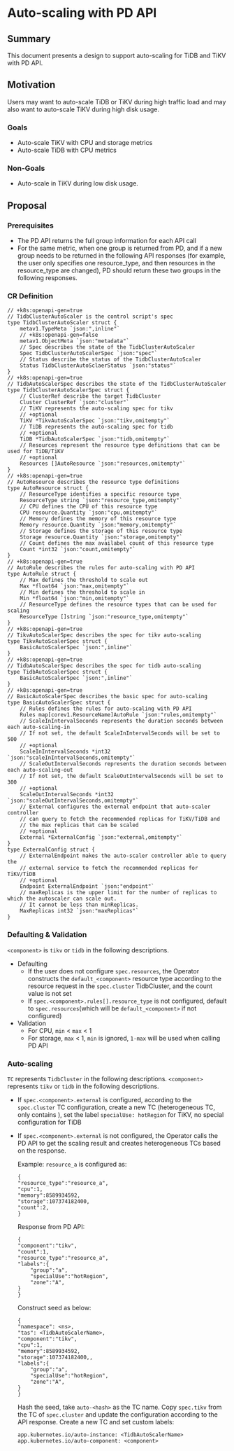# Auto-scaling with PD API

## Summary

This document presents a design to support auto-scaling for TiDB and TiKV with PD API.

## Motivation

Users may want to auto-scale TiDB or TiKV during high traffic load and may also want to auto-scale TiKV during high disk usage.

### Goals

* Auto-scale TiKV with CPU and storage metrics
* Auto-scale TiDB with CPU metrics

### Non-Goals

* Auto-scale in TiKV during low disk usage.

## Proposal

### Prerequisites

* The PD API returns the full group information for each API call
* For the same metric, when one group is returned from PD, and if a new group needs to be returned in the following API responses (for example, the user only specifies one resource_type, and then resources in the resource_type are changed), PD should return these two groups in the following responses.

### CR Definition

```
// +k8s:openapi-gen=true
// TidbClusterAutoScaler is the control script's spec
type TidbClusterAutoScaler struct {
    metav1.TypeMeta `json:",inline"`
    // +k8s:openapi-gen=false
    metav1.ObjectMeta `json:"metadata"`
    // Spec describes the state of the TidbClusterAutoScaler
    Spec TidbClusterAutoScalerSpec `json:"spec"`
    // Status describe the status of the TidbClusterAutoScaler
    Status TidbClusterAutoSclaerStatus `json:"status"`
}
// +k8s:openapi-gen=true
// TidbAutoScalerSpec describes the state of the TidbClusterAutoScaler
type TidbClusterAutoScalerSpec struct {
    // ClusterRef describe the target TidbCluster
    Cluster ClusterRef `json:"cluster"`
    // TiKV represents the auto-scaling spec for tikv
    // +optional
    TiKV *TikvAutoScalerSpec `json:"tikv,omitempty"`
    // TiDB represents the auto-scaling spec for tidb
    // +optional
    TiDB *TidbAutoScalerSpec `json:"tidb,omitempty"`
    // Resources represent the resource type definitions that can be used for TiDB/TiKV
    // +optional
    Resources []AutoResource `json:"resources,omitempty"`
}
// +k8s:openapi-gen=true
// AutoResource describes the resource type definitions
type AutoResource struct {
    // ResourceType identifies a specific resource type
    ResourceType string `json:"resource_type,omitempty"`
    // CPU defines the CPU of this resource type
    CPU resource.Quantity `json:"cpu,omitempty"`
    // Memory defines the memory of this resource type
    Memory resource.Quantity `json:"memory,omitempty"`
    // Storage defines the storage of this resource type
    Storage resource.Quantity `json:"storage,omitempty"`
    // Count defines the max availabel count of this resource type
    Count *int32 `json:"count,omitempty"`
}
// +k8s:openapi-gen=true
// AutoRule describes the rules for auto-scaling with PD API
type AutoRule struct {
    // Max defines the threshold to scale out
    Max *float64 `json:"max,omitempty"`
    // Min defines the threshold to scale in
    Min *float64 `json:"min,omitempty"`
    // ResourceType defines the resource types that can be used for scaling
    ResourceType []string `json:"resource_type,omitempty"`
}
// +k8s:openapi-gen=true
// TikvAutoScalerSpec describes the spec for tikv auto-scaling
type TikvAutoScalerSpec struct {
    BasicAutoScalerSpec `json:",inline"`
}
// +k8s:openapi-gen=true
// TidbAutoScalerSpec describes the spec for tidb auto-scaling
type TidbAutoScalerSpec struct {
    BasicAutoScalerSpec `json:",inline"`
}
// +k8s:openapi-gen=true
// BasicAutoScalerSpec describes the basic spec for auto-scaling
type BasicAutoScalerSpec struct {
    // Rules defines the rules for auto-scaling with PD API
    Rules map[corev1.ResourceName]AutoRule `json:"rules,omitempty"`
    // ScaleInIntervalSeconds represents the duration seconds between each auto-scaling-in
    // If not set, the default ScaleInIntervalSeconds will be set to 500
    // +optional
    ScaleInIntervalSeconds *int32 `json:"scaleInIntervalSeconds,omitempty"`
    // ScaleOutIntervalSeconds represents the duration seconds between each auto-scaling-out
    // If not set, the default ScaleOutIntervalSeconds will be set to 300
    // +optional
    ScaleOutIntervalSeconds *int32 `json:"scaleOutIntervalSeconds,omitempty"`
    // External configures the external endpoint that auto-scaler controller
    // can query to fetch the recommended replicas for TiKV/TiDB and
    // the max replicas that can be scaled
    // +optional
    External *ExternalConfig `json:"external,omitempty"`
}
type ExternalConfig struct {
    // ExternalEndpoint makes the auto-scaler controller able to query the
    // external service to fetch the recommended replicas for TiKV/TiDB
    // +optional
    Endpoint ExternalEndpoint `json:"endpoint"`
    // maxReplicas is the upper limit for the number of replicas to which the autoscaler can scale out.
    // It cannot be less than minReplicas.
    MaxReplicas int32 `json:"maxReplicas"`
}
```
### Defaulting & Validation

`<component>` is `tikv` or `tidb` in the following descriptions.

* Defaulting
  * If the user does not configure `spec.resources`, the Operator constructs the `default_<component>` resource type according to the resource request in the `spec.cluster` TidbCluster, and the count value is not set
  * If `spec.<component>.rules[].resource_type` is not configured, default to `spec.resources`(which will be `default_<component>` if not configured)
* Validation
  * For CPU, `min` < `max` < 1
  * For storage, `max` < 1, `min` is ignored, `1-max` will be used when calling PD API

### Auto-scaling

`TC` represents `TidbCluster` in the following descriptions.
`<component>` represents `tikv` or `tidb` in the following descriptions.

* If `spec.<component>.external` is configured, according to the `spec.cluster` TC configuration, create a new TC (heterogeneous TC, only contains <component>), set the label `specialUse: hotRegion` for TiKV, no special configuration for TiDB
* If `spec.<component>.external` is not configured, the Operator calls the PD API to get the scaling result and creates heterogeneous TCs based on the response.

    Example:
    `resource_a` is configured as:

    ```
    {
    "resource_type":"resource_a",
    "cpu":1,
    "memory":8589934592,
    "storage":107374182400,
    "count":2,
    }
    ```

    Response from PD API:

    ```
    {
    "component":"tikv",
    "count":1,
    "resource_type":"resource_a", 
    "labels":{
        "group":"a",
        "specialUse":"hotRegion",
        "zone":"A",
    }
    }
    ```

    Construct seed as below:

    ```
    {
    "namespace": <ns>,        
    "tas": <TidbAutoScalerName>,               
    "component":"tikv",
    "cpu":1,
    "memory":8589934592,
    "storage":107374182400,, 
    "labels":{
        "group":"a",
        "specialUse":"hotRegion",
        "zone":"A",
    }
    }
    ```

    Hash the seed, take `auto-<hash>` as the TC name.
    Copy `spec.tikv` from the TC of `spec.cluster` and update the configuration according to the API response.
    Create a new TC and set custom labels:

    ```
    app.kubernetes.io/auto-instance: <TidbAutoScalerName>
    app.kubernetes.io/auto-component: <component>
    ```
